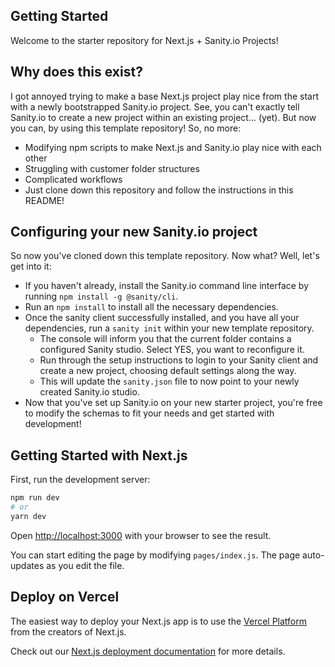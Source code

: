 ## Getting Started

Welcome to the starter repository for Next.js + Sanity.io Projects!

## Why does this exist?

I got annoyed trying to make a base Next.js project play nice from the start with a newly bootstrapped Sanity.io project. See, you can't exactly tell Sanity.io to create a new project within an existing project... (yet).
But now you can, by using this template repository! So, no more:
  * Modifying npm scripts to make Next.js and Sanity.io play nice with each other
  * Struggling with customer folder structures
  * Complicated workflows
  * Just clone down this repository and follow the instructions in this README!

## Configuring your new Sanity.io project

So now you've cloned down this template repository. Now what? Well, let's get into it:
  * If you haven't already, install the Sanity.io command line interface by running `npm install -g @sanity/cli`.
  * Run an `npm install` to install all the necessary dependencies.
  * Once the sanity client successfully installed, and you have all your dependencies, run a `sanity init` within your new template repository.
    * The console will inform you that the current folder contains a configured Sanity studio. Select YES, you want to reconfigure it.
    * Run through the setup instructions to login to your Sanity client and create a new project, choosing default settings along the way.
    * This will update the `sanity.json` file to now point to your newly created Sanity.io studio.
  * Now that you've set up Sanity.io on your new starter project, you're free to modify the schemas to fit your needs and get started with development!

## Getting Started with Next.js

First, run the development server:

```bash
npm run dev
# or
yarn dev
```

Open [http://localhost:3000](http://localhost:3000) with your browser to see the result.

You can start editing the page by modifying `pages/index.js`. The page auto-updates as you edit the file.

## Deploy on Vercel

The easiest way to deploy your Next.js app is to use the [Vercel Platform](https://vercel.com/new?utm_medium=default-template&filter=next.js&utm_source=create-next-app&utm_campaign=create-next-app-readme) from the creators of Next.js.

Check out our [Next.js deployment documentation](https://nextjs.org/docs/deployment) for more details.